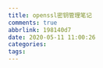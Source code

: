 ```yaml
---
title: openssl密钥管理笔记
comments: true
abbrlink: 198140d7
date: 2020-05-11 11:00:26
categories:
tags:
---
```

